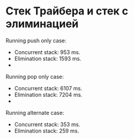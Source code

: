 # Стек Трайбера и стек с элиминацией

Running push only case:
 - Concurrent stack:  953 ms.
 - Elimination stack: 1593 ms.
 - 
Running pop only case:
 - Concurrent stack:  6107 ms.
 - Elimination stack: 7204 ms.
 - 
Running alternate case:
 - Concurrent stack:  353 ms.
 - Elimination stack: 259 ms.